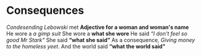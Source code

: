 ﻿# Consequences
*Condesending Lebowski*
met
**Adjective for a woman and woman's name**
He wore a *a gimp suit*
She wore a **what she wore**
He said *“I don't feel so good Mr Stark"*
She said **“what she said”**
As a consequence, *Giving money to the homeless yeet*.
And the world said **“what the world said”**
